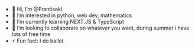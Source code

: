 - 👋 Hi, I’m @FrantisekI
- 👀 I’m interested in python, web dev, mathematics
- 🌱 I’m currently learning NEXT.JS & TypeScript
- 💞️ I’m looking to collaborate on whatever you want, during summer i have lots of free time 
- ⚡ Fun fact: I do ballet 
<!--- - 📫 How to reach me: frantisekdomaths@gmail.com --->


<!---
FrantisekI/FrantisekI is a ✨ special ✨ repository because its `README.md` (this file) appears on your GitHub profile.
You can click the Preview link to take a look at your changes.
--->
